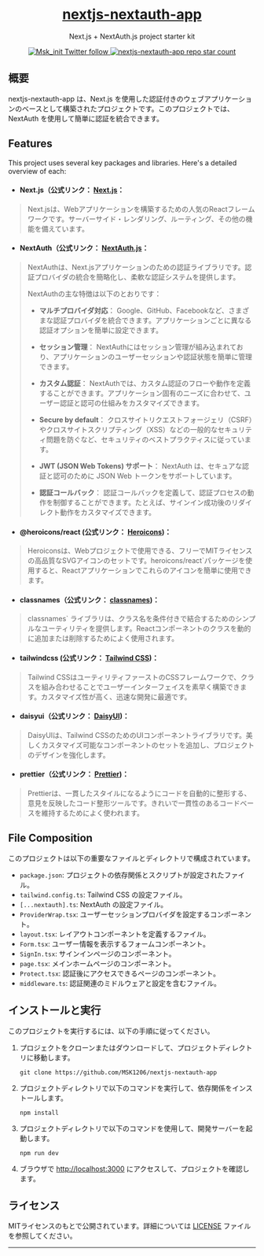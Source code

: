 <a href="https://nextjs-nextauth-app.vercel.app/">
  <h1 align="center">nextjs-nextauth-app</h1>
</a>

<p align="center">
  Next.js + NextAuth.js project starter kit
</p>

<p align="center">
  <a href="https://twitter.com/Msk_init">
    <img src="https://img.shields.io/twitter/follow/:Msk_init" alt="Msk_init Twitter follow" />
  </a>
  <a href="https://github.com/MSK1206/nextjs-nextauth-app">
    <img src="https://img.shields.io/github/stars/MSK1206/nextjs-nextauth-app?label=MSK1206%2Fnextjs-nextauth-app" alt="nextjs-nextauth-app repo star count" />
  </a>
</p>

## 概要

nextjs-nextauth-app は、Next.js を使用した認証付きのウェブアプリケーションのベースとして構築されたプロジェクトです。このプロジェクトでは、NextAuth を使用して簡単に認証を統合できます。

## Features

This project uses several key packages and libraries. Here's a detailed overview of each:

- #### **Next.js（公式リンク： [Next.js](https://nextjs.org/)**： 
> Next.jsは、Webアプリケーションを構築するための人気のReactフレームワークです。サーバーサイド・レンダリング、ルーティング、その他の機能を備えています。

- #### **NextAuth（公式リンク： [NextAuth.js](https://next-auth.js.org/)**： 
> NextAuthは、Next.jsアプリケーションのための認証ライブラリです。認証プロバイダの統合を簡略化し、柔軟な認証システムを提供します。
>
> NextAuthの主な特徴は以下のとおりです：
>
> - **マルチプロバイダ対応**： Google、GitHub、Facebookなど、さまざまな認証プロバイダを統合できます。アプリケーションごとに異なる認証オプションを簡単に設定できます。
>
> - **セッション管理**： NextAuthにはセッション管理が組み込まれており、アプリケーションのユーザーセッションや認証状態を簡単に管理できます。
>
> - **カスタム認証**： NextAuthでは、カスタム認証のフローや動作を定義することができます。アプリケーション固有のニーズに合わせて、ユーザー認証と認可の仕組みをカスタマイズできます。
>
> - **Secure by default**： クロスサイトリクエストフォージェリ（CSRF）やクロスサイトスクリプティング（XSS）などの一般的なセキュリティ問題を防ぐなど、セキュリティのベストプラクティスに従っています。
>
> - **JWT (JSON Web Tokens) サポート**： NextAuth は、セキュアな認証と認可のために JSON Web トークンをサポートしています。
>
> - **認証コールバック**： 認証コールバックを定義して、認証プロセスの動作を制御することができます。たとえば、サインイン成功後のリダイレクト動作をカスタマイズできます。

- #### **@heroicons/react (公式リンク： [Heroicons](https://heroicons.com/))**： 
> Heroiconsは、Webプロジェクトで使用できる、フリーでMITライセンスの高品質なSVGアイコンのセットです。heroicons/react`パッケージを使用すると、Reactアプリケーションでこれらのアイコンを簡単に使用できます。

- #### **classnames（公式リンク： [classnames](https://www.npmjs.com/package/classnames))**： 
> classnames` ライブラリは、クラス名を条件付きで結合するためのシンプルなユーティリティを提供します。Reactコンポーネントのクラスを動的に追加または削除するためによく使用されます。

- #### **tailwindcss (公式リンク： [Tailwind CSS](https://tailwindcss.com/))**： 
> Tailwind CSSはユーティリティファーストのCSSフレームワークで、クラスを組み合わせることでユーザーインターフェイスを素早く構築できます。カスタマイズ性が高く、迅速な開発に最適です。

- #### **daisyui（公式リンク： [DaisyUI](https://daisyui.com/))**： 
> DaisyUIは、Tailwind CSSのためのUIコンポーネントライブラリです。美しくカスタマイズ可能なコンポーネントのセットを追加し、プロジェクトのデザインを強化します。

- #### **prettier（公式リンク： [Prettier](https://prettier.io/))**： 
> Prettierは、一貫したスタイルになるようにコードを自動的に整形する、意見を反映したコード整形ツールです。きれいで一貫性のあるコードベースを維持するためによく使われます。


## File Composition

このプロジェクトは以下の重要なファイルとディレクトリで構成されています。

- `package.json`: プロジェクトの依存関係とスクリプトが設定されたファイル。
- `tailwind.config.ts`: Tailwind CSS の設定ファイル。
- `[...nextauth].ts`: NextAuth の設定ファイル。
- `ProviderWrap.tsx`: ユーザーセッションプロバイダを設定するコンポーネント。
- `layout.tsx`: レイアウトコンポーネントを定義するファイル。
- `Form.tsx`: ユーザー情報を表示するフォームコンポーネント。
- `SignIn.tsx`: サインインページのコンポーネント。
- `page.tsx`: メインホームページのコンポーネント。
- `Protect.tsx`: 認証後にアクセスできるページのコンポーネント。
- `middleware.ts`: 認証関連のミドルウェアと設定を含むファイル。




## インストールと実行

このプロジェクトを実行するには、以下の手順に従ってください。

1. プロジェクトをクローンまたはダウンロードして、プロジェクトディレクトリに移動します。

   ```
   git clone https://github.com/MSK1206/nextjs-nextauth-app 
   ```

2. プロジェクトディレクトリで以下のコマンドを実行して、依存関係をインストールします。

   ```
   npm install
   ```

3. プロジェクトディレクトリで以下のコマンドを使用して、開発サーバーを起動します。

   ```
   npm run dev
   ```

4. ブラウザで [http://localhost:3000](http://localhost:3000) にアクセスして、プロジェクトを確認します。



## ライセンス

MITライセンスのもとで公開されています。詳細については [LICENSE](https://github.com/MSK1206/nextjs-nextauth-app/blob/master/LICENSE) ファイルを参照してください。

---
